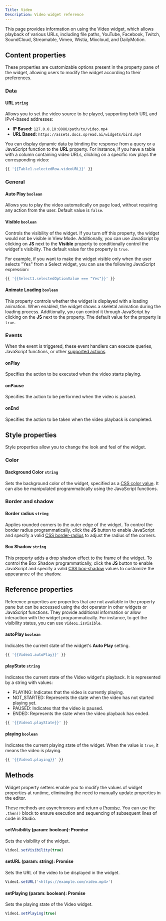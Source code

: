 ```yaml
---
Title: Video
Description: Video widget reference
---
```


<!--
README

For guidance on how to write documenation, see https://dev.stage.spread.ai/docs/contributor/guide.html. Contact Documentation when this document is ready for review.
-->

This page provides information on using the Video widget, which allows playback of various URLs, including file paths, YouTube, Facebook, Twitch, SoundCloud, Streamable, Vimeo, Wistia, Mixcloud, and DailyMotion.

## Content properties

These properties are customizable options present in the property pane of the widget, allowing users to modify the widget according to their preferences.

### Data

#### URL `string`

Allows you to set the video source to be played, supporting both URL and IPv4-based addresses:

* **IP Based:** `127.0.0.10:8080/path/to/video.mp4`
* **URL Based:** `https://assets.docs.spread.ai/widgets/bird.mp4`

You can display dynamic data by binding the response from a query or a JavaScript function to the **URL** property. For instance, if you have a table with a column containing video URLs, clicking on a specific row plays the corresponding video:

```js
{{ '{{Table1.selectedRow.videoURL}}' }}
```

### General

#### Auto Play `boolean`

Allows you to play the video automatically on page load, without requiring any action from the user. Default value is `false`.

#### Visible `boolean`

Controls the visibility of the widget. If you turn off this property, the widget would not be visible in View Mode. Additionally, you can use JavaScript by clicking on **JS** next to the **Visible** property to conditionally control the widget's visibility. The default value for the property is `true`.

For example, if you want to make the widget visible only when the user selects "Yes" from a Select widget, you can use the following JavaScript expression:

```js
{{ '{{Select1.selectedOptionValue === "Yes"}}' }}
```

#### Animate Loading `boolean`

This property controls whether the widget is displayed with a loading animation. When enabled, the widget shows a skeletal animation during the loading process. Additionally, you can control it through JavaScript by clicking on the **JS** next to the property. The default value for the property is `true`.

### Events

When the event is triggered, these event handlers can execute queries, JavaScript functions, or other [supported actions](../../reference/framework/global-functions.md).

#### onPlay

Specifies the action to be executed when the video starts playing.

#### onPause

Specifies the action to be performed when the video is paused.

#### onEnd

Specifies the action to be taken when the video playback is completed.

## Style properties

Style properties allow you to change the look and feel of the widget.

### Color

#### Background Color `string`

Sets the background color of the widget, specified as a [CSS color value](https://developer.mozilla.org/en-US/docs/Web/CSS/color). It can also be manipulated programmatically using the JavaScript functions.

### Border and shadow

#### Border radius `string`

Applies rounded corners to the outer edge of the widget. To control the border radius programmatically, click the **JS** button to enable JavaScript and specify a valid [CSS border-radius](https://developer.mozilla.org/en-US/docs/Web/CSS/border-radius) to adjust the radius of the corners.

#### Box Shadow `string`

This property adds a drop shadow effect to the frame of the widget. To control the Box Shadow programmatically, click the **JS** button to enable JavaScript and specify a valid [CSS box-shadow](https://developer.mozilla.org/en-US/docs/Web/CSS/box-shadow) values to customize the appearance of the shadow.

## Reference properties

Reference properties are properties that are not available in the property pane but can be accessed using the dot operator in other widgets or JavaScript functions. They provide additional information or allow interaction with the widget programmatically. For instance, to get the visibility status, you can use `Video1.isVisible`.

#### autoPlay `boolean`

Indicates the current state of the widget's **Auto Play** setting.

```js
{{ '{{Video1.autoPlay}}' }}
```

#### playState `string`

Indicates the current state of the Video widget's playback. It is represented by a string with values:

* PLAYING: Indicates that the video is currently playing.
* NOT_STARTED: Represents the state when the video has not started playing yet.
* PAUSED: Indicates that the video is paused.
* ENDED: Represents the state when the video playback has ended.

```js
{{ '{{Video1.playState}}' }}
```

#### playing `boolean`

Indicates the current playing state of the widget. When the value is `true`, it means the video is playing.

```js
{{ '{{Video1.playing}}' }}
```

## Methods

Widget property setters enable you to modify the values of widget properties at runtime, eliminating the need to manually update properties in the editor.

These methods are asynchronous and return a [Promise](/writing-code-in-studio/using-js-promises.md). You can use the `.then()` block to ensure execution and sequencing of subsequent lines of code in Studio.

#### setVisibility (param: boolean): Promise

Sets the visibility of the widget.

```js
Video1.setVisibility(true)
```

#### setURL (param: string): Promise

Sets the URL of the video to be displayed in the widget.

```js
Video1.setURL('<https://example.com/video.mp4>')
```

#### setPlaying (param: boolean): Promise

Sets the playing state of the Video widget.

```js
Video1.setPlaying(true)
```
